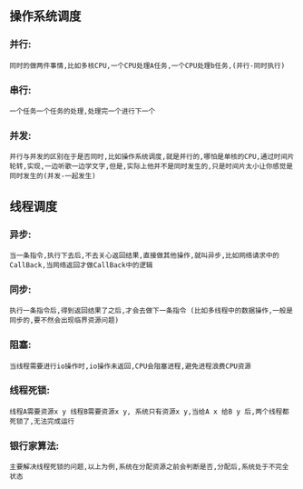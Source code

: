 ## 操作系统调度
### 并行:
``` 
同时的做两件事情,比如多核CPU,一个CPU处理A任务,一个CPU处理b任务,(并行-同时执行)
```

### 串行:
 ```
 一个任务一个任务的处理,处理完一个进行下一个
 ```

### 并发: 
```
并行与并发的区别在于是否同时,比如操作系统调度,就是并行的,哪怕是单核的CPU,通过时间片轮转,实现,一边听歌一边学文字,但是,实际上他并不是同时发生的,只是时间片太小让你感觉是同时发生的(并发-一起发生)
```

## 线程调度
### 异步: 
```
当一条指令,执行下去后,不去关心返回结果,直接做其他操作,就叫异步,比如网络请求中的CallBack,当网络返回才做CallBack中的逻辑 
```

### 同步: 
```
执行一条指令后,得到返回结果了之后,才会去做下一条指令 (比如多线程中的数据操作,一般是同步的,要不然会出现临界资源问题)
```

### 阻塞:
```
当线程需要进行io操作时,io操作未返回,CPU会阻塞进程,避免进程浪费CPU资源
```

### 线程死锁: 
```
线程A需要资源x y 线程B需要资源x y, 系统只有资源x y,当给A x 给B y 后,两个线程都死锁了,无法完成运行
```

### 银行家算法: 
```
主要解决线程死锁的问题,以上为例,系统在分配资源之前会判断是否,分配后,系统处于不完全状态
```